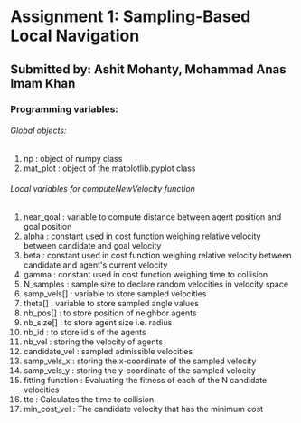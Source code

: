 # Assignment 1: Sampling-Based Local Navigation
## Submitted by: Ashit Mohanty, Mohammad Anas Imam Khan 

### Programming variables:

###### Global objects:
1) np : object of numpy class
2) mat_plot : object of the matplotlib.pyplot class

###### Local variables for computeNewVelocity function
1) near_goal : variable to compute distance between agent position and goal position
2) alpha : constant used in cost function weighing relative velocity between candidate and goal velocity
3) beta : constant used in cost function weighing relative velocity between candidate and agent's current velocity
4) gamma : constant used in cost function weighing time to collision
5) N_samples : sample size to declare random velocities in velocity space
6) samp_vels[] : variable to store sampled velocities
7) theta[] : variable to store sampled angle values
8) nb_pos[] : to store position of neighbor agents
9) nb_size[] : to store agent size i.e. radius
10) nb_id : to store id's of the agents
11) nb_vel : storing the velocity of agents
12) candidate_vel : sampled admissible velocities
13) samp_vels_x : storing the x-coordinate of the sampled velocity
14) samp_vels_y : storing the y-coordinate of the sampled velocity
15) fitting function : Evaluating the fitness of each of the N candidate velocities
16) ttc : Calculates the time to collision
17) min_cost_vel : The candidate velocity that has the minimum cost
